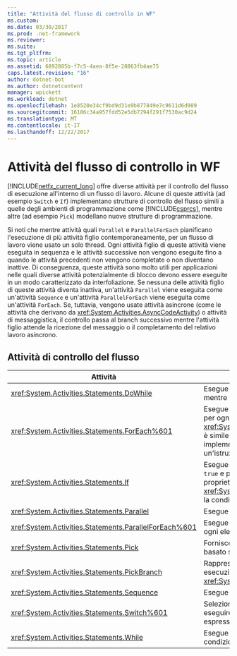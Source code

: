 ```yaml
---
title: "Attività del flusso di controllo in WF"
ms.custom: 
ms.date: 03/30/2017
ms.prod: .net-framework
ms.reviewer: 
ms.suite: 
ms.tgt_pltfrm: 
ms.topic: article
ms.assetid: 6892885b-f7c5-4aea-8f5e-28863fb4ae75
caps.latest.revision: "16"
author: dotnet-bot
ms.author: dotnetcontent
manager: wpickett
ms.workload: dotnet
ms.openlocfilehash: 1e8520e34cf9bd9d31e9b877849e7c9611d6d989
ms.sourcegitcommit: 16186c34a957fdd52e5db7294f291f7530ac9d24
ms.translationtype: MT
ms.contentlocale: it-IT
ms.lasthandoff: 12/22/2017
---
```

# <a name="control-flow-activities-in-wf"></a>Attività del flusso di controllo in WF
[!INCLUDE[netfx_current_long](../../../includes/netfx-current-long-md.md)] offre diverse attività per il controllo del flusso di esecuzione all'interno di un flusso di lavoro. Alcune di queste attività (ad esempio `Switch` e `If`) implementano strutture di controllo del flusso simili a quelle degli ambienti di programmazione come [!INCLUDE[csprcs](../../../includes/csprcs-md.md)], mentre altre (ad esempio `Pick`) modellano nuove strutture di programmazione.  
  
 Si noti che mentre attività quali `Parallel` e `ParallelForEach` pianificano l'esecuzione di più attività figlio contemporaneamente, per un flusso di lavoro viene usato un solo thread. Ogni attività figlio di queste attività viene eseguita in sequenza e le attività successive non vengono eseguite fino a quando le attività precedenti non vengono completate o non diventano inattive. Di conseguenza, queste attività sono molto utili per applicazioni nelle quali diverse attività potenzialmente di blocco devono essere eseguite in un modo caratterizzato da interfoliazione. Se nessuna delle attività figlio di queste attività diventa inattiva, un'attività `Parallel` viene eseguita come un'attività `Sequence` e un'attività `ParallelForEach` viene eseguita come un'attività `ForEach`. Se, tuttavia, vengono usate attività asincrone (come le attività che derivano da <xref:System.Activities.AsyncCodeActivity>) o attività di messaggistica, il controllo passa al branch successivo mentre l'attività figlio attende la ricezione del messaggio o il completamento del relativo lavoro asincrono.  
  
## <a name="flow-control-activities"></a>Attività di controllo del flusso  
  
|Attività|Descrizione|  
|--------------|-----------------|  
|<xref:System.Activities.Statements.DoWhile>|Esegue una volta le attività contenute e continua mentre una condizione è `true`.|  
|<xref:System.Activities.Statements.ForEach%601>|Esegue un'istruzione incorporata in sequenza per ogni elemento in una raccolta. <xref:System.Activities.Statements.ForEach%601> è simile alla parola chiave `foreach`, ma viene implementato come un'attività piuttosto che un'istruzione di linguaggio.|  
|<xref:System.Activities.Statements.If>|Esegue le attività contenute se una condizione è `true` e può eseguire attività contenute nella proprietà <xref:System.Activities.Statements.If.Else%2A> se la condizione è `false`.|  
|<xref:System.Activities.Statements.Parallel>|Esegue attività contenute in parallelo.|  
|<xref:System.Activities.Statements.ParallelForEach%601>|Esegue un'istruzione incorporata in parallelo per ogni elemento in una raccolta.|  
|<xref:System.Activities.Statements.Pick>|Fornisce modellazione del flusso di controllo basato sull'evento.|  
|<xref:System.Activities.Statements.PickBranch>|Rappresenta un percorso potenziale di esecuzione in un'attività <xref:System.Activities.Statements.Pick>.|  
|<xref:System.Activities.Statements.Sequence>|Esegue attività contenute in sequenza.|  
|<xref:System.Activities.Statements.Switch%601>|Seleziona una scelta da un numero di attività da eseguire, in base al valore di una determinata espressione.|  
|<xref:System.Activities.Statements.While>|Esegue le attività contenute mentre una condizione è `true`.|
